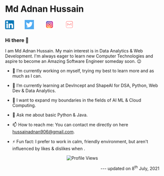 <!-- **mdadnanhusaain/mdadnanhusaain** is a ✨ _special_ ✨ repository because its `README.md` (this file) appears on your GitHub profile. -->
# Md Adnan Hussain

[![linkedin](https://github.com/mdadnanhusaain/mdadnanhusaain.github.io/blob/main/linkedin.png)](https://www.linkedin.com/in/mdadnanhusaain/) &nbsp;&nbsp;&nbsp;&nbsp;&nbsp;&nbsp;&nbsp; [![twitter](https://github.com/mdadnanhusaain/mdadnanhusaain.github.io/blob/main/twitter.png)](https://twitter.com/mdadnanhusaain)  &nbsp;&nbsp;&nbsp;&nbsp;&nbsp;&nbsp;&nbsp; [![instagram](https://github.com/mdadnanhusaain/mdadnanhusaain.github.io/blob/main/instagram.png)](https://instagram.com/mdadnanhusaain) &nbsp;&nbsp;&nbsp;&nbsp;&nbsp;&nbsp;&nbsp; [![mail](https://github.com/mdadnanhusaain/mdadnanhusaain.github.io/blob/main/mail.png)](mailto:hussainadnan906@gmail.com)

### Hi there 👋

I am Md Adnan Hussain. My main interest is in Data Analytics & Web Development. I'm always eager to learn new Computer Technologies and aspire to become an Amazing Software Engineer someday soon. 😉


- 🔭 I’m currently working on myself, trying my best to learn more and as much as I can.

- 🌱 I’m currently learning at DevIncept and ShapeAI for DSA, Python, Web Dev & Data Analytics.

- 🌟 I want to expand my boundaries in the fields of AI ML & Cloud Computing.

- 💬 Ask me about basic Python & Java.

- 📫 How to reach me: You can contact me directly on here [hussainadnan906@gmail.com](mailto:hussainadnan906@gmail.com).

- ⚡ Fun fact: I prefer to work in calm, friendly environment, but aren't influenced by likes & dislikes when .

<p align="center"> <img src="https://komarev.com/ghpvc/?username=arpit-dwivedi&label=Views&color=blue&style=plastic" alt="Profile Views" /> </p>

<div style="text-align: right"> --- updated on 8<sup>th</sup> July, 2021 </div>
